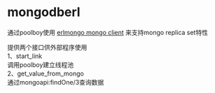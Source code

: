 # mongodberl
通过poolboy使用 [erlmongo mongo client](https://github.com/yunba/erlmongo) 来支持mongo replica set特性

提供两个接口供外部程序使用  
1、start_link  
   调用poolboy建立线程池  
2、get_value_from_mongo  
  通过mongoapi:findOne/3查询数据 

    
